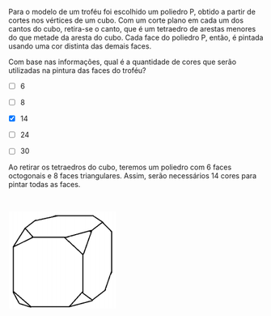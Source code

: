 

Para o modelo de um troféu foi escolhido um poliedro P, obtido a partir de cortes nos vértices de um cubo. Com um corte plano em cada um dos cantos do cubo, retira-se o canto, que é um tetraedro de arestas menores do que metade da aresta do cubo. Cada face do poliedro P, então, é pintada usando uma cor distinta das demais faces.

Com base nas informações, qual é a quantidade de cores que serão utilizadas na pintura das faces do troféu?



- [ ] 6
- [ ] 8
- [x] 14
- [ ] 24
- [ ] 30


Ao retirar os tetraedros do cubo, teremos um poliedro com 6 faces octogonais e 8 faces triangulares. Assim, serão necessários 14 cores para pintar todas as faces.

 

![](2bfa92db-2ed7-6fbd-6d13-fd60ab47040f.png)
